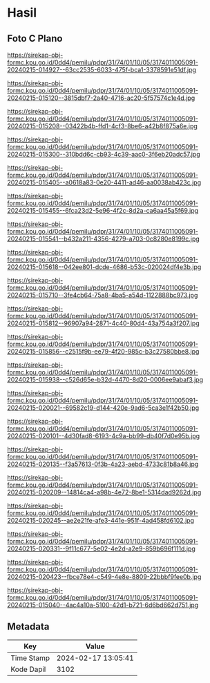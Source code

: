 # Hasil

## Foto C Plano

https://sirekap-obj-formc.kpu.go.id/0dd4/pemilu/pdpr/31/74/01/10/05/3174011005091-20240215-014927--63cc2535-6033-475f-bca1-3378591e51df.jpg

https://sirekap-obj-formc.kpu.go.id/0dd4/pemilu/pdpr/31/74/01/10/05/3174011005091-20240215-015120--3815dbf7-2a40-4716-ac20-5f57574c1e4d.jpg

https://sirekap-obj-formc.kpu.go.id/0dd4/pemilu/pdpr/31/74/01/10/05/3174011005091-20240215-015208--03422b4b-ffd1-4cf3-8be6-a42b8f875a6e.jpg

https://sirekap-obj-formc.kpu.go.id/0dd4/pemilu/pdpr/31/74/01/10/05/3174011005091-20240215-015300--310bdd6c-cb93-4c39-aac0-3f6eb20adc57.jpg

https://sirekap-obj-formc.kpu.go.id/0dd4/pemilu/pdpr/31/74/01/10/05/3174011005091-20240215-015405--a0618a83-0e20-4411-ad46-aa0038ab423c.jpg

https://sirekap-obj-formc.kpu.go.id/0dd4/pemilu/pdpr/31/74/01/10/05/3174011005091-20240215-015455--6fca23d2-5e96-4f2c-8d2a-ca6aa45a5f69.jpg

https://sirekap-obj-formc.kpu.go.id/0dd4/pemilu/pdpr/31/74/01/10/05/3174011005091-20240215-015541--b432a211-4356-4279-a703-0c8280e8199c.jpg

https://sirekap-obj-formc.kpu.go.id/0dd4/pemilu/pdpr/31/74/01/10/05/3174011005091-20240215-015618--042ee801-dcde-4686-b53c-020024df4e3b.jpg

https://sirekap-obj-formc.kpu.go.id/0dd4/pemilu/pdpr/31/74/01/10/05/3174011005091-20240215-015710--3fe4cb64-75a8-4ba5-a54d-1122888bc973.jpg

https://sirekap-obj-formc.kpu.go.id/0dd4/pemilu/pdpr/31/74/01/10/05/3174011005091-20240215-015812--96907a94-2871-4c40-80d4-43a754a3f207.jpg

https://sirekap-obj-formc.kpu.go.id/0dd4/pemilu/pdpr/31/74/01/10/05/3174011005091-20240215-015856--c2515f9b-ee79-4f20-985c-b3c27580bbe8.jpg

https://sirekap-obj-formc.kpu.go.id/0dd4/pemilu/pdpr/31/74/01/10/05/3174011005091-20240215-015938--c526d65e-b32d-4470-8d20-0006ee9abaf3.jpg

https://sirekap-obj-formc.kpu.go.id/0dd4/pemilu/pdpr/31/74/01/10/05/3174011005091-20240215-020021--69582c19-d144-420e-9ad6-5ca3e1f42b50.jpg

https://sirekap-obj-formc.kpu.go.id/0dd4/pemilu/pdpr/31/74/01/10/05/3174011005091-20240215-020101--4d30fad8-6193-4c9a-bb99-db40f7d0e95b.jpg

https://sirekap-obj-formc.kpu.go.id/0dd4/pemilu/pdpr/31/74/01/10/05/3174011005091-20240215-020135--f3a57613-0f3b-4a23-aebd-4733c81b8a46.jpg

https://sirekap-obj-formc.kpu.go.id/0dd4/pemilu/pdpr/31/74/01/10/05/3174011005091-20240215-020209--14814ca4-a98b-4e72-8be1-5314dad9262d.jpg

https://sirekap-obj-formc.kpu.go.id/0dd4/pemilu/pdpr/31/74/01/10/05/3174011005091-20240215-020245--ae2e21fe-afe3-441e-951f-4ad458fd6102.jpg

https://sirekap-obj-formc.kpu.go.id/0dd4/pemilu/pdpr/31/74/01/10/05/3174011005091-20240215-020331--9f11c677-5e02-4e2d-a2e9-859b696f111d.jpg

https://sirekap-obj-formc.kpu.go.id/0dd4/pemilu/pdpr/31/74/01/10/05/3174011005091-20240215-020423--fbce78e4-c549-4e8e-8809-22bbbf9fee0b.jpg

https://sirekap-obj-formc.kpu.go.id/0dd4/pemilu/pdpr/31/74/01/10/05/3174011005091-20240215-015040--4ac4a10a-5100-42d1-b721-6d6bd662d751.jpg


## Metadata

| Key        | Value               |
| ---------- | ------------------- |
| Time Stamp | 2024-02-17 13:05:41 |
| Kode Dapil | 3102                |



